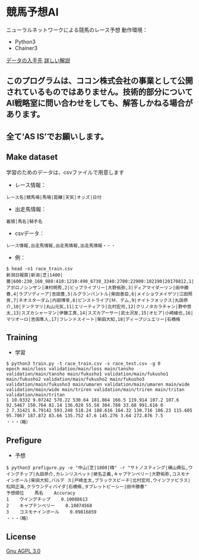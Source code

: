 # 競馬予想AI

ニューラルネットワークによる競馬のレース予想
動作環境：

* Python3
* Chainer3

[データの入手先][1]
[詳しい解説][2]

## このプログラムは、ココン株式会社の事業として公開されているものではありません。技術的部分についてAI戦略室に問い合わせをしても、解答しかねる場合があります。
## 全て‘AS IS’でお願いします。

## Make dataset

学習のためのデータは、csvファイルで用意します

* レース情報：
```
レース名|競馬場|馬場|距離|天気|オッズ|日付
```

* 出走馬情報：
```
着順|馬名|騎手名
```

* csvデータ：
```
レース情報,出走馬情報,出走馬情報,出走馬情報・・・
```

* 例：
```SH
$ head -n1 race_train.csv
新潟日報賞|新潟|芝|1400|曇|600:230_160_980:410:1210:490_6730_3340:2700:22900:102190|20170812,1|アポロノシンザン|津村明秀,2|ビップライブリー|大野拓弥,3|ディアマイダーリン|田中勝春,4|ラプソディーア|吉田豊,5|ルグランパントル|柴田善臣,6|メイショウメイゲツ|江田照男,7|ネオスターダム|内田博幸,8|ピンストライプ|Ｍ．デム,9|ナイトフォックス|丸田恭介,10|テンテマリ|丸山元気,11|エリーティアラ|北村宏司,12|クリノタカラチャン|野中悠太,13|スズカシャーマン|伊藤工真,14|スズカアーサー|武士沢友,15|オヒア|小崎綾也,16|マリオーロ|吉田隼人,17|フレンドスイート|柴田大知,18|ディープジュエリー|石橋脩
```

## Training

* 学習

```SH
$ python3 train.py -t race_train.csv -s race_test.csv -g 0
epoch main/loss validation/main/loss main/tansho validation/main/tansho main/fukusho1 validation/main/fukusho1 main/fukusho2 validation/main/fukusho2 main/fukusho3 validation/main/fukusho3 main/umaren validation/main/umaren main/wide validation/main/wide main/triren validation/main/triren main/tritan validation/main/tritan
1 10.0332 9.07242 570.22 530.64 181.864 166.5 119.914 107.2 107.6 92.5467 150.764 81.14 136.028 55.58 304.788 33.68 991.616 0 
2 7.31421 8.79142 593.248 518.24 188.616 164.32 130.716 106.23 115.605 95.7067 187.872 83.66 135.752 47.6 145.276 3.64 272.876 7.5 
・・・（略）
```
## Prefigure

* 予想

```SH
$ python3 prefigure.py -e "中山|芝|1800|晴" -r "サトノスティング|横山典弘,ウイングチップ|丸田恭介,カレンリスベット|蛯名正義,キャプテンペリー|大野拓弥,コスモナインボール|柴田大知,バルデ ス|戸崎圭太,ブラックスビーチ|北村宏司,ウインファビラス|松岡正海,クラウンディバイダ|石橋脩,タブレットピーシー|田中勝春"
予想順位    馬名    Accuracy
1    ウイングチップ    0.10088613
2    キャプテンペリー    0.10074568
3    コスモナインボール    0.09816859
・・・（略）
```

## License

[Gnu AGPL 3.0](LICENSE)

[1]: https://jra-van.jp/
[2]: https://cocon-corporation.com/cocontoco/horseraceprediction_ai/
